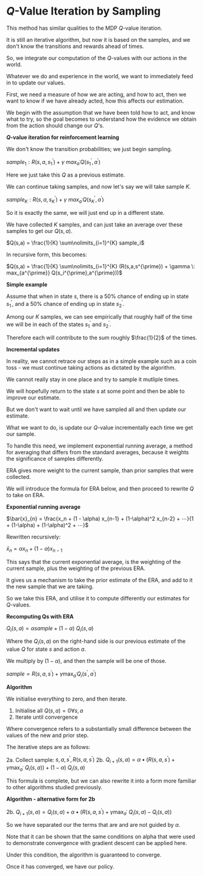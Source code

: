 # $Q$-Value Iteration by Sampling

This method has similar qualities to the MDP $Q$-value iteration.

It is still an iterative algorithm, but now it is based on the samples, and we don't know the transitions and rewards ahead of times.

So, we integrate our computation of the $Q$-values with our actions in the world.

Whatever we do and experience in the world, we want to immediately feed in to update our values.

First, we need a measure of how we are acting, and how to act, then we want to know if we have already acted, how this affects our estimation.

We begin with the assumption that we have been told how to act, and know what to try, so the goal becomes to understand how the evidence we obtain from the action should change our $Q$'s.

**$Q$-value iteration for reinforcement learning**

We don't know the transition probabilities; we just begin sampling.

$sample_1: R(s,a,s_{1}^{\prime}) + \gamma \: max_{a^{\prime}} Q(s_{1}^{\prime},a^{\prime})$

Here we just take this $Q$ as a previous estimate.

We can continue taking samples, and now let's say we will take sample $K$.

$sample_K: R(s,a,s_{K}^{\prime}) + \gamma \: max_{a^{\prime}} Q(s_{K}^{\prime},a^{\prime})$

So it is exactly the same, we will just end up in a different state.

We have collected $K$ samples, and can just take an average over these samples to get our $Q(s,a)$.

$Q(s,a) = \frac{1}{K} \sum\nolimits_{i=1}^{K} sample_i$

In recursive form, this becomes:

$Q(s,a) = \frac{1}{K} \sum\nolimits_{i=1}^{K} (R(s,a,s^{\prime}) + \gamma \: max_{a^{\prime}} Q(s_i^{\prime},a^{\prime}))$

**Simple example**

Assume that when in state $s$, there is a 50% chance of ending up in state $s_{1}^{\prime}$, and a 50% chance of ending up in state $s_{2}^{\prime}$.

Among our $K$ samples, we can see empirically that roughly half of the time we will be in each of the states $s_{1}^{\prime}$ and $s_{2}^{\prime}$.

Therefore each will contribute to the sum roughly $\frac{1}{2}$ of the times.

**Incremental updates**

In reality, we cannot retrace our steps as in a simple example such as a coin toss - we must continue taking actions as dictated by the algorithm.

We cannot really stay in one place and try to sample it mutliple times.

We will hopefully return to the state $s$ at some point and then be able to improve our estimate.

But we don't want to wait until we have sampled all and then update our estimate.

What we want to do, is update our $Q$-value incrementally each time we get our sample.

To handle this need, we implement exponential running average, a method for averaging that differs from the standard averages, because it weights the significance of samples differently.

ERA gives more weight to the current sample, than prior samples that were collected.

We will introduce the formula for ERA below, and then proceed to rewrite $Q$ to take on ERA.

**Exponential running average**

$\bar{x}_{n} = \frac{x_n + (1 - \alpha) x_{n-1} + (1-\alpha)^2 x_{n-2} + ⋯}{1 + (1-\alpha) + (1-\alpha)^2 + ⋯}$

Rewritten recursively:

$\bar{x}_{n} = \alpha x_n + (1 - \alpha) x_{n-1}$

This says that the current exponential average, is the weighting of the current sample, plus the weighting of the previous ERA.

It gives us a mechanism to take the prior estimate of the ERA, and add to it the new sample that we are taking.

So we take this ERA, and utilise it to compute differently our estimates for $Q$-values.

**Recomputing Qs with ERA**

$Q_{i}(s,a) = \alpha sample + (1 - \alpha) \: Q_{i}(s,a)$

Where the $Q_{i}(s,a)$ on the right-hand side is our previous estimate of the value $Q$ for state $s$ and action $a$.

We multiply by $(1 - \alpha)$, and then the sample will be one of those.

$sample = R(s,a,s^{\prime}) + \gamma \max_{a^{\prime}} Q_i(s^{\prime},a^{\prime})$

**Algorithm**

We initialise everything to zero, and then iterate.

1. Initialise all $Q(s,a) = 0 ∀ s,a$
2. Iterate until convergence

Where convergence refers to a substantially small difference between the values of the new and prior step.

The iterative steps are as follows:

2a. Collect sample: $s,a,s^{\prime}, R(s,a,s^{\prime})$
2b. $Q_{i+1}(s,a) = \alpha • (R(s,a,s^{\prime}) + \gamma \max_{a^{\prime}} \: Q_{i}(s,a)) + (1-\alpha) \: Q_{i}(s,a)$

This formula is complete, but we can also rewrite it into a form more familiar to other algorithms studied previously.

**Algorithm - alternative form for 2b**

2b. $Q_{i+1}(s,a) = Q_{i}(s,a) + \alpha • (R(s,a,s^{\prime}) + \gamma \max_{a^{\prime}} \: Q_{i}(s,a) - Q_{i}(s,a))$

So we have separated our the terms that are and are not guided by $\alpha$.

Note that it can be shown that the same conditions on alpha that were used to demonstrate convergence with gradient descent can be applied here.

Under this condition, the algorithm is guaranteed to converge.

Once it has converged, we have our policy.
